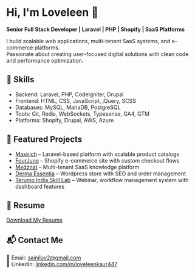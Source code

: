# Hi, I'm Loveleen 👋
**Senior Full Stack Developer | Laravel | PHP | Shopify | SaaS Platforms**

I build scalable web applications, multi-tenant SaaS systems, and e-commerce platforms.  
Passionate about creating user-focused digital solutions with clean code and performance optimization.

## 🚀 Skills
- Backend: Laravel, PHP, CodeIgniter, Drupal
- Frontend: HTML, CSS, JavaScript, jQuery, SCSS
- Databases: MySQL, MariaDB, PostgreSQL
- Tools: Git, Redis, WebSockets, Typesense, GA4, GTM
- Platforms: Shopify, Drupal, AWS, Azure

## 📂 Featured Projects
- [Maxirich](https://www.maxirich.com/) – Laravel-based platform with scalable product catalogs
- [FourJune](https://fourjune.com/) – Shopify e-commerce site with custom checkout flows
- [Medznat](https://www.medznat.ru/) – Multi-tenant SaaS knowledge platform
- [Derma Essentia](https://www.dermaessentia.com/) – Wordpress store with SEO and order management
- [Terumo India Skill Lab](https://terumoindiaskilllab.com/) – Webinar, workflow management system with dashboard features

## 📄 Resume
[Download My Resume](./LoveleenKaur_Resume.pdf)

## 📬 Contact Me
📧 Email: sainiluv2@gmail.com  
🔗 LinkedIn: [linkedin.com/in/loveleenkaur447](https://www.linkedin.com/in/loveleenkaur447/)
